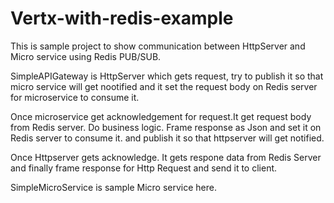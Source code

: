 # Vertx-with-redis-example

This is sample project to show communication between HttpServer and Micro service using Redis PUB/SUB.

SimpleAPIGateway is HttpServer which gets request, try to publish it so that micro service will get nootified and it set the request body on Redis server for microservice to consume it.

Once microservice get acknowledgement for request.It get request body from Redis server. Do business logic. Frame response as Json and set it on Redis server to consume it. and publish it so that httpserver will get notified.

Once Httpserver gets acknowledge. It gets respone data from Redis Server and finally frame response for Http Request and send it to client.

SimpleMicroService is sample Micro service here.

